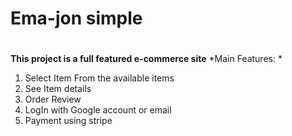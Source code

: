 # Ema-jon simple <h1>
**This project is a full featured e-commerce site**
*Main Features: *
1. Select Item From the available items 
1. See Item details 
1. Order Review 
1. LogIn with Google account or email 
1. Payment using stripe
